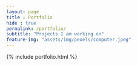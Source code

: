 ```yaml
--- 
layout: page
title : Portfolio 
hide : true
permalink: /portfolio/
subtitle: "Projects I am working on" 
feature-img: "assets/img/pexels/computer.jpeg"
---
```


{% include portfolio.html %}